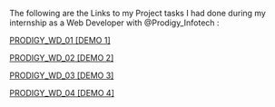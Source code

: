 The following are the Links to my Project tasks I had done during my internship as a Web Developer with @Prodigy_Infotech :

[PRODIGY_WD_01 [DEMO 1]](https://aftaaboraf.github.io/Prodigy_Internship/PRODIGY_WD_01)  

[PRODIGY_WD_02 [DEMO 2]](https://aftaaboraf.github.io/Prodigy_Internship/PRODIGY_WD_02)  

[PRODIGY_WD_03 [DEMO 3]](https://aftaaboraf.github.io/Prodigy_Internship/PRODIGY_WD_03)  

[PRODIGY_WD_04 [DEMO 4]](https://aftaaboraf.github.io/Prodigy_Internship/PRODIGY_WD_04)  

